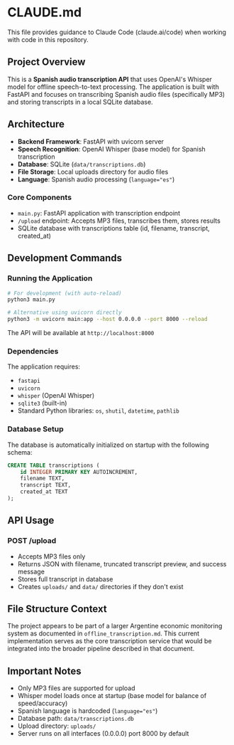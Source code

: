 # CLAUDE.md

This file provides guidance to Claude Code (claude.ai/code) when working with code in this repository.

## Project Overview

This is a **Spanish audio transcription API** that uses OpenAI's Whisper model for offline speech-to-text processing. The application is built with FastAPI and focuses on transcribing Spanish audio files (specifically MP3) and storing transcripts in a local SQLite database.

## Architecture

- **Backend Framework**: FastAPI with uvicorn server
- **Speech Recognition**: OpenAI Whisper (base model) for Spanish transcription
- **Database**: SQLite (`data/transcriptions.db`)
- **File Storage**: Local uploads directory for audio files
- **Language**: Spanish audio processing (`language="es"`)

### Core Components

- `main.py`: FastAPI application with transcription endpoint
- `/upload` endpoint: Accepts MP3 files, transcribes them, stores results
- SQLite database with transcriptions table (id, filename, transcript, created_at)

## Development Commands

### Running the Application

```bash
# For development (with auto-reload)
python3 main.py

# Alternative using uvicorn directly
python3 -m uvicorn main:app --host 0.0.0.0 --port 8000 --reload
```

The API will be available at `http://localhost:8000`

### Dependencies

The application requires:
- `fastapi`
- `uvicorn`
- `whisper` (OpenAI Whisper)
- `sqlite3` (built-in)
- Standard Python libraries: `os`, `shutil`, `datetime`, `pathlib`

### Database Setup

The database is automatically initialized on startup with the following schema:

```sql
CREATE TABLE transcriptions (
    id INTEGER PRIMARY KEY AUTOINCREMENT,
    filename TEXT,
    transcript TEXT,
    created_at TEXT
);
```

## API Usage

### POST /upload
- Accepts MP3 files only
- Returns JSON with filename, truncated transcript preview, and success message
- Stores full transcript in database
- Creates `uploads/` and `data/` directories if they don't exist

## File Structure Context

The project appears to be part of a larger Argentine economic monitoring system as documented in `offline_transcription.md`. This current implementation serves as the core transcription service that would be integrated into the broader pipeline described in that document.

## Important Notes

- Only MP3 files are supported for upload
- Whisper model loads once at startup (base model for balance of speed/accuracy)
- Spanish language is hardcoded (`language="es"`)
- Database path: `data/transcriptions.db`
- Upload directory: `uploads/`
- Server runs on all interfaces (0.0.0.0) port 8000 by default
